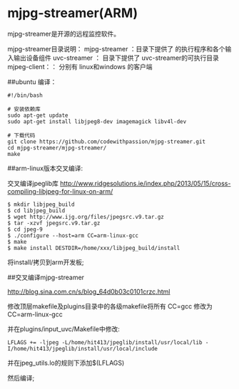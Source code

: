 mjpg-streamer(ARM)
====

mjpg-streamer是开源的远程监控软件。

mjpg-streamer目录说明：
mjpg-streamer ：目录下提供了 的执行程序和各个输入输出设备组件
uvc-streamer  ： 目录下提供了  uvc-streamer的可执行目录
mjpeg-client：：  分别有 linux和windows 的客户端

##ubuntu 编译：

	#!/bin/bash

	# 安装依赖库
	sudo apt-get update
	sudo apt-get install libjpeg8-dev imagemagick libv4l-dev

	# 下载代码
	git clone https://github.com/codewithpassion/mjpg-streamer.git
	cd mjpg-streamer/mjpg-streamer/
	make


##arm-linux版本交叉编译:

交叉编译jpeglib库
http://www.ridgesolutions.ie/index.php/2013/05/15/cross-compiling-libjpeg-for-linux-on-arm/


	$ mkdir libjpeg_build
	$ cd libjpeg_build
	$ wget http://www.ijg.org/files/jpegsrc.v9.tar.gz
	$ tar -xzvf jpegsrc.v9.tar.gz
	$ cd jpeg-9
	$ ./configure --host=arm CC=arm-linux-gcc
	$ make
	$ make install DESTDIR=/home/xxx/libjpeg_build/install

将install/拷贝到arm开发板;

##交叉编译mjpg-streamer

http://blog.sina.com.cn/s/blog_64d0b03c0101crzc.html

修改顶层makefile及plugins目录中的各级makefile将所有
CC=gcc  修改为  CC=arm-linux-gcc

并在plugins/input_uvc/Makefile中修改:

	LFLAGS += -ljpeg -L/home/hit413/jpeglib/install/usr/local/lib -I/home/hit413/jpeglib/install/usr/local/include

并在jpeg_utils.lo的规则下添加$(LFLAGS)

然后编译;